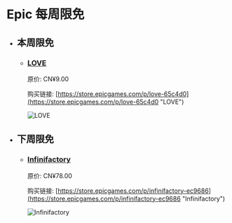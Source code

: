# Epic 每周限免

- ## 本周限免


  - ### [LOVE](https://store.epicgames.com/p/love-65c4d0 "LOVE")

    原价: CN¥9.00

    购买链接: [https://store.epicgames.com/p/love-65c4d0](https://store.epicgames.com/p/love-65c4d0 "LOVE")

    ![LOVE](https://cdn1.epicgames.com/spt-assets/d4c3a9a3058c471fb5e18af6908f28f0/love-12c4i.png)


- ## 下周限免


  - ### [Infinifactory](https://store.epicgames.com/p/infinifactory-ec9686 "Infinifactory")

    原价: CN¥78.00

    购买链接: [https://store.epicgames.com/p/infinifactory-ec9686](https://store.epicgames.com/p/infinifactory-ec9686 "Infinifactory")

    ![Infinifactory](https://cdn1.epicgames.com/spt-assets/006ad04cca8f4cd89d80210e142abb89/infinifactory-1akaj.png)

